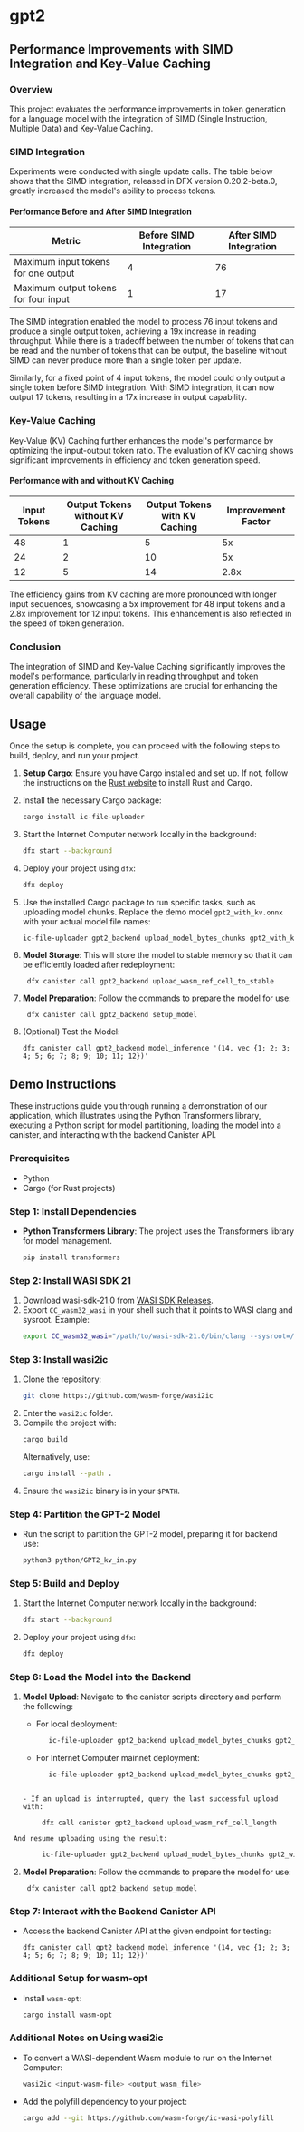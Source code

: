 # gpt2
 
## Performance Improvements with SIMD Integration and Key-Value Caching

### Overview
This project evaluates the performance improvements in token generation for a language model with the integration of SIMD (Single Instruction, Multiple Data) and Key-Value Caching.

### SIMD Integration
Experiments were conducted with single update calls. The table below shows that the SIMD integration, released in DFX version 0.20.2-beta.0, greatly increased the model's ability to process tokens.

#### Performance Before and After SIMD Integration
| Metric                               | Before SIMD Integration | After SIMD Integration |
|--------------------------------------|-------------------------|------------------------|
| Maximum input tokens for one output  | 4                       | 76                     |
| Maximum output tokens for four input | 1                       | 17                     |

The SIMD integration enabled the model to process 76 input tokens and produce a single output token, achieving a 19x increase in reading throughput. While there is a tradeoff between the number of tokens that can be read and the number of tokens that can be output, the baseline without SIMD can never produce more than a single token per update. 

Similarly, for a fixed point of 4 input tokens, the model could only output a single token before SIMD integration. With SIMD integration, it can now output 17 tokens, resulting in a 17x increase in output capability.

### Key-Value Caching
Key-Value (KV) Caching further enhances the model's performance by optimizing the input-output token ratio. The evaluation of KV caching shows significant improvements in efficiency and token generation speed.

#### Performance with and without KV Caching
| Input Tokens | Output Tokens without KV Caching | Output Tokens with KV Caching | Improvement Factor |
|--------------|----------------------------------|-------------------------------|--------------------|
| 48           | 1                                | 5                             | 5x                 |
| 24           | 2                                | 10                            | 5x                 |
| 12           | 5                                | 14                            | 2.8x                 |

The efficiency gains from KV caching are more pronounced with longer input sequences, showcasing a 5x improvement for 48 input tokens and a 2.8x improvement for 12 input tokens. This enhancement is also reflected in the speed of token generation.

### Conclusion
The integration of SIMD and Key-Value Caching significantly improves the model's performance, particularly in reading throughput and token generation efficiency. These optimizations are crucial for enhancing the overall capability of the language model.


## Usage

Once the setup is complete, you can proceed with the following steps to build, deploy, and run your project.

1. **Setup Cargo**: Ensure you have Cargo installed and set up. If not, follow the instructions on the [Rust website](https://www.rust-lang.org/tools/install) to install Rust and Cargo.

2. Install the necessary Cargo package:
   ```bash
   cargo install ic-file-uploader
   ```

3. Start the Internet Computer network locally in the background:
   ```bash
   dfx start --background
   ```

4. Deploy your project using `dfx`:
   ```bash
   dfx deploy
   ```

5. Use the installed Cargo package to run specific tasks, such as uploading model chunks. Replace the demo model `gpt2_with_kv.onnx` with your actual model file names:
   ```bash
   ic-file-uploader gpt2_backend upload_model_bytes_chunks gpt2_with_kv.onnx
   ```
   
4. **Model Storage**: This will store the model to stable memory so that it can be efficiently loaded after redeployment:
   ```plaintext
    dfx canister call gpt2_backend upload_wasm_ref_cell_to_stable 
   ```

5. **Model Preparation**: Follow the commands to prepare the model for use:
   ```plaintext
    dfx canister call gpt2_backend setup_model
   ```

6. (Optional) Test the Model: 
   ```plaintext
   dfx canister call gpt2_backend model_inference '(14, vec {1; 2; 3; 4; 5; 6; 7; 8; 9; 10; 11; 12})'
   ```


   


## Demo Instructions

These instructions guide you through running a demonstration of our application, which illustrates using the Python Transformers library, executing a Python script for model partitioning, loading the model into a canister, and interacting with the backend Canister API.

### Prerequisites

- Python
- Cargo (for Rust projects)

### Step 1: Install Dependencies

- **Python Transformers Library**: The project uses the Transformers library for model management.
  ```bash
  pip install transformers
  ```

### Step 2: Install WASI SDK 21

1. Download wasi-sdk-21.0 from [WASI SDK Releases](https://github.com/WebAssembly/wasi-sdk/releases/tag/wasi-sdk-21).
2. Export `CC_wasm32_wasi` in your shell such that it points to WASI clang and sysroot. Example:
   ```bash
   export CC_wasm32_wasi="/path/to/wasi-sdk-21.0/bin/clang --sysroot=/path/to/wasi-sdk-21.0/share/wasi-sysroot"
   ```

### Step 3: Install wasi2ic

1. Clone the repository:
   ```bash
   git clone https://github.com/wasm-forge/wasi2ic
   ```
2. Enter the `wasi2ic` folder.
3. Compile the project with:
   ```bash
   cargo build
   ```
   Alternatively, use:
   ```bash
   cargo install --path .
   ```
4. Ensure the `wasi2ic` binary is in your `$PATH`.

### Step 4: Partition the GPT-2 Model

- Run the script to partition the GPT-2 model, preparing it for backend use:
  ```bash
  python3 python/GPT2_kv_in.py
  ```


### Step 5: Build and Deploy

1. Start the Internet Computer network locally in the background:
   ```bash
   dfx start --background
   ```
2. Deploy your project using `dfx`:
   ```bash
   dfx deploy
   ```

### Step 6: Load the Model into the Backend

1. **Model Upload**: Navigate to the canister scripts directory and perform the following:

   - For local deployment:
     ```bash
        ic-file-uploader gpt2_backend upload_model_bytes_chunks gpt2_with_kv.onnx
     ```

   - For Internet Computer mainnet deployment:
     ```bash
        ic-file-uploader gpt2_backend upload_model_bytes_chunks gpt2_with_kv.onnx --network ic
    ```

   - If an upload is interrupted, query the last successful upload with:
```plaintext
        dfx call canister gpt2_backend upload_wasm_ref_cell_length
```
     And resume uploading using the result:
```bash
        ic-file-uploader gpt2_backend upload_model_bytes_chunks gpt2_with_kv.onnx --offset <result number>
```


2. **Model Preparation**: Follow the commands to prepare the model for use:
   ```plaintext
    dfx canister call gpt2_backend setup_model
   ```
   
### Step 7: Interact with the Backend Canister API

- Access the backend Canister API at the given endpoint for testing:
   ```plaintext
   dfx canister call gpt2_backend model_inference '(14, vec {1; 2; 3; 4; 5; 6; 7; 8; 9; 10; 11; 12})'
   ```

### Additional Setup for wasm-opt

- Install `wasm-opt`:
  ```bash
  cargo install wasm-opt
  ```

### Additional Notes on Using wasi2ic

- To convert a WASI-dependent Wasm module to run on the Internet Computer:
  ```bash
  wasi2ic <input-wasm-file> <output_wasm_file>
  ```
- Add the polyfill dependency to your project:
  ```bash
  cargo add --git https://github.com/wasm-forge/ic-wasi-polyfill
  ```
